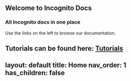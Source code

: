 

## Welcome to Incognito Docs
### All Incognito docs in one place

Use the links on the left to browse our documentation.

Tutorials can be found here:
[Tutorials](#)
---
layout: default
title: Home
nav_order: 1
has_children: false
---